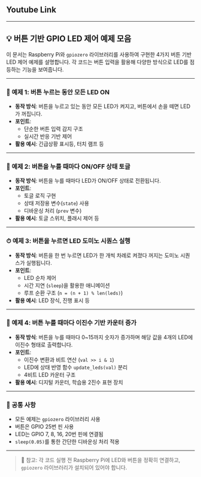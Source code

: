 ## Youtube Link



---

## 💡 버튼 기반 GPIO LED 제어 예제 모음

이 문서는 Raspberry Pi와 `gpiozero` 라이브러리를 사용하여 구현한 4가지 버튼 기반 LED 제어 예제를 설명합니다. 각 코드는 버튼 입력을 활용해 다양한 방식으로 LED를 점등하는 기능을 보여줍니다.

---

### 🔘 예제 1: 버튼 누르는 동안 모든 LED ON

- **동작 방식**: 버튼을 누르고 있는 동안 모든 LED가 켜지고, 버튼에서 손을 떼면 LED가 꺼집니다.
- **포인트**:
  - 단순한 버튼 입력 감지 구조
  - 실시간 반응 기반 제어
- **활용 예시**: 긴급상황 표시등, 터치 램프 등

---

### 🔁 예제 2: 버튼을 누를 때마다 ON/OFF 상태 토글

- **동작 방식**: 버튼을 누를 때마다 LED가 ON/OFF 상태로 전환됩니다.
- **포인트**:
  - 토글 로직 구현
  - 상태 저장용 변수(`state`) 사용
  - 디바운싱 처리 (`prev` 변수)
- **활용 예시**: 토글 스위치, 플래시 제어 등

---

### ⏱ 예제 3: 버튼을 누르면 LED 도미노 시퀀스 실행

- **동작 방식**: 버튼을 한 번 누르면 LED가 한 개씩 차례로 켜졌다 꺼지는 도미노 시퀀스가 실행됩니다.
- **포인트**:
  - LED 순차 제어
  - 시간 지연 (`sleep`)을 활용한 애니메이션
  - 루프 순환 구조 (`n = (n + 1) % len(leds)`)
- **활용 예시**: LED 장식, 진행 표시 등

---

### 🧮 예제 4: 버튼 누를 때마다 이진수 기반 카운터 증가

- **동작 방식**: 버튼을 누를 때마다 0~15까지 숫자가 증가하며 해당 값을 4개의 LED에 이진수 형태로 출력합니다.
- **포인트**:
  - 이진수 변환과 비트 연산 (`val >> i & 1`)
  - LED에 상태 반영 함수 `update_leds(val)` 분리
  - 4비트 LED 카운터 구조
- **활용 예시**: 디지털 카운터, 학습용 2진수 표현 장치

---

### 📌 공통 사항

- 모든 예제는 `gpiozero` 라이브러리 사용
- 버튼은 GPIO 25번 핀 사용
- LED는 GPIO 7, 8, 16, 20번 핀에 연결됨
- `sleep(0.05)`를 통한 간단한 디바운싱 처리 적용

---

> 💬 참고: 각 코드 실행 전 Raspberry Pi에 LED와 버튼을 정확히 연결하고, `gpiozero` 라이브러리가 설치되어 있어야 합니다.

